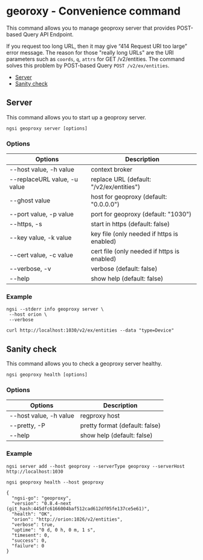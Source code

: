 # georoxy - Convenience command

This command allows you to manage geoproxy server that provides POST-based Query API Endpoint.

If you request too long URL, then it may give “414 Request URI too large” error message. The reason for those
"really long URLs" are the URI parameters such as `coords`, `q`, `attrs` for GET /v2/entities. The command
solves this problem by POST-based Query `POST /v2/ex/entities`.

-   [Server](#server)
-   [Sanity check](#sanity-check)

<a name="server"></a>

## Server

This command allows you to start up a geoproxy server.

```console
ngsi geoproxy server [options]
```

### Options

| Options                      | Description                                 |
| ---------------------------- | ------------------------------------------- |
| --host value, -h value       | context broker                              |
| --replaceURL value, -u value | replace URL (default: "/v2/ex/entities")    |
| --ghost value                | host for geoproxy (default: "0.0.0.0")      |
| --port value, -p value       | port for geoproxy (default: "1030")         |
| --https, -s                  | start in https (default: false)             |
| --key value, -k value        | key file (only needed if https is enabled)  |
| --cert value, -c value       | cert file (only needed if https is enabled) |
| --verbose, -v                | verbose (default: false)                    |
| --help                       | show help (default: false)                  |

### Example

```console
ngsi --stderr info geoproxy server \
 --host orion \
 --verbose
```

```
curl http://localhost:1030/v2/ex/entities --data "type=Device"
```

<a name="sanity-check"></a>

## Sanity check

This command allows you to check a geoproxy server healthy.

```console
ngsi geoproxy health [options]
```

### Options

| Options                | Description                    |
| ---------------------- | ------------------------------ |
| --host value, -h value | regproxy host                  |
| --pretty, -P           | pretty format (default: false) |
| --help                 | show help (default: false)     |


### Example

```
ngsi server add --host geoproxy --serverType geoproxy --serverHost http://localhost:1030
```

```
ngsi geoproxy health --host geoproxy
```

```
{
  "ngsi-go": "geoproxy",
  "version": "0.8.4-next (git_hash:445dfc6166004baf512cad612df05fe137ce5e61)",
  "health": "OK",
  "orion": "http://orion:1026/v2/entities",
  "verbose": true,
  "uptime": "0 d, 0 h, 0 m, 1 s",
  "timesent": 0,
  "success": 0,
  "failure": 0
}
```
